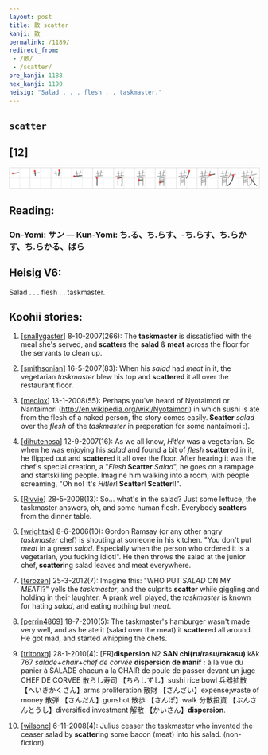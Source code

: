 ```yaml
---
layout: post
title: 散 scatter
kanji: 散
permalink: /1189/
redirect_from:
 - /散/
 - /scatter/
pre_kanji: 1188
nex_kanji: 1190
heisig: "Salad . . . flesh . . taskmaster."
---
```


## `scatter`

## [12]

<div class="stroke"><img src="../images/E695A3.png" /></div>

## Reading:

### On-Yomi: サン &mdash; Kun-Yomi: ち.る、ち.らす、-ち.らす、ち.らかす、ち.らかる、ばら

## Heisig V6:

Salad . . . flesh . . taskmaster.

## Koohii stories:

1) [<a href="http://kanji.koohii.com/profile/snallygaster">snallygaster</a>] 8-10-2007(266): The <strong>taskmaster</strong> is dissatisfied with the meal she&#039;s served, and<strong> scatter</strong>s the <strong>salad</strong> &amp; <strong>meat</strong> across the floor for the servants to clean up.

2) [<a href="http://kanji.koohii.com/profile/smithsonian">smithsonian</a>] 16-5-2007(83): When his <em>salad</em> had <em>meat</em> in it, the vegetarian <em>taskmaster</em> blew his top and <strong>scattered</strong> it all over the restaurant floor.

3) [<a href="http://kanji.koohii.com/profile/meolox">meolox</a>] 13-1-2008(55): Perhaps you&#039;ve heard of Nyotaimori or Nantaimori (<a href="http://en.wikipedia.org/wiki/Nyotaimori">http://en.wikipedia.org/wiki/Nyotaimori</a>) in which sushi is ate from the flesh of a naked person, the story comes easily.<strong> Scatter</strong> <em>salad</em> over the <em>flesh</em> of the <em>taskmaster</em> in preperation for some nantaimori :).

4) [<a href="http://kanji.koohii.com/profile/dihutenosa">dihutenosa</a>] 12-9-2007(16): As we all know, <em>Hitler</em> was a vegetarian. So when he was enjoying his <em>salad</em> and found a bit of <em>flesh</em> <strong>scatter</strong>ed in it, he flipped out and <strong>scatter</strong>ed it all over the floor. After hearing it was the chef&#039;s special creation, a &quot;<em>Flesh</em><strong> Scatter</strong> <em>Salad</em>&quot;, he goes on a rampage and startskilling people. Imagine him walking into a room, with people screaming, &quot;Oh no! It&#039;s <em>Hitler</em>!<strong> Scatter</strong>!<strong> Scatter</strong>!!&quot;.

5) [<a href="http://kanji.koohii.com/profile/Rivvie">Rivvie</a>] 28-5-2008(13): So... what&#039;s in the salad? Just some lettuce, the taskmaster answers, oh, and some human flesh. Everybody<strong> scatter</strong>s from the dinner table.

6) [<a href="http://kanji.koohii.com/profile/wrightak">wrightak</a>] 8-6-2006(10): Gordon Ramsay (or any other angry <em>taskmaster</em> chef) is shouting at someone in his kitchen. &quot;You don&#039;t put <em>meat</em> in a green <em>salad</em>. Especially when the person who ordered it is a vegetarian, you fucking idiot!&quot;. He then throws the salad at the junior chef,<strong> scatter</strong>ing salad leaves and meat everywhere.

7) [<a href="http://kanji.koohii.com/profile/terozen">terozen</a>] 25-3-2012(7): Imagine this: &quot;WHO PUT <em>SALAD</em> ON MY <em>MEAT</em>!?&quot; yells the <em>taskmaster</em>, and the culprits <strong>scatter</strong> while giggling and holding in their laughter. A prank well played, the <em>taskmaster</em> is known for hating <em>salad</em>, and eating nothing but <em>meat</em>.

8) [<a href="http://kanji.koohii.com/profile/perrin4869">perrin4869</a>] 18-7-2010(5): The taskmaster&#039;s hamburger wasn&#039;t made very well, and as he ate it (salad over the meat) it<strong> scatter</strong>ed all around. He got mad, and started whipping the chefs.

9) [<a href="http://kanji.koohii.com/profile/tritonxg">tritonxg</a>] 28-1-2010(4): [FR]<strong>dispersion</strong> N2 <strong>SAN chi(ru/rasu/rakasu)</strong> k&amp;k 767<em> salade+chair+chef de corvée</em> <strong>dispersion de manif :</strong> à la vue du panier à SALADE chacun a la CHAIR de poule de passer devant un juge CHEF DE CORVEE 散らし寿司 【ちらしずし】sushi rice bowl 兵器拡散 【へいきかくさん】arms proliferation 散財 【さんざい】expense;waste of money 散弾 【さんだん】gunshot 散歩 【さんぽ】walk 分散投資 【ぶんさんとうし】diversified investment 解散 【かいさん】<strong>dispersion</strong>.

10) [<a href="http://kanji.koohii.com/profile/wilsonc">wilsonc</a>] 6-11-2008(4): Julius ceaser the taskmaster who invented the ceaser salad by<strong> scatter</strong>ing some bacon (meat) into his salad. (non-fiction).
